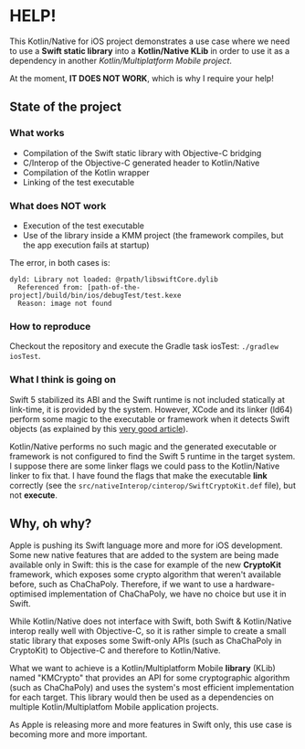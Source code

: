 # HELP!

This Kotlin/Native for iOS project demonstrates a use case where we need to use a **Swift static library** into a **Kotlin/Native KLib** in order to use it as a dependency in another _Kotlin/Multiplatform Mobile project_.

At the moment, **IT DOES NOT WORK**, which is why I require your help!


## State of the project

### What works

- Compilation of the Swift static library with Objective-C bridging
- C/Interop of the Objective-C generated header to Kotlin/Native
- Compilation of the Kotlin wrapper
- Linking of the test executable

### What does NOT work

- Execution of the test executable
- Use of the library inside a KMM project (the framework compiles, but the app execution fails at startup)

The error, in both cases is:

```
dyld: Library not loaded: @rpath/libswiftCore.dylib
  Referenced from: [path-of-the-project]/build/bin/ios/debugTest/test.kexe
  Reason: image not found
```

### How to reproduce

Checkout the repository and execute the Gradle task iosTest: `./gradlew iosTest`.

### What I think is going on

Swift 5 stabilized its ABI and the Swift runtime is not included statically at link-time, it is provided by the system.
However, XCode and its linker (ld64) perform some magic to the executable or framework when it detects Swift objects (as explained by this [very good article](https://milen.me/writings/apple-link-magic-swift-runtime/)).

Kotlin/Native performs no such magic and the generated executable or framework is not configured to find the Swift 5 runtime in the target system.
I suppose there are some linker flags we could pass to the Kotlin/Native linker to fix that. I have found the flags that make the executable **link** correctly (see the `src/nativeInterop/cinterop/SwiftCryptoKit.def` file), but not **execute**.


## Why, oh why?

Apple is pushing its Swift language more and more for iOS development.
Some new native features that are added to the system are being made available only in Swift: this is the case for example of the new **CryptoKit** framework, which exposes some crypto algorithm that weren't available before, such as ChaChaPoly.
Therefore, if we want to use a hardware-optimised implementation of ChaChaPoly, we have no choice but use it in Swift.

While Kotlin/Native does not interface with Swift, both Swift & Kotlin/Native interop really well with Objective-C, so it is rather simple to create a small static library that exposes some Swift-only APIs (such as ChaChaPoly in CryptoKit) to Objective-C and therefore to Kotlin/Native.

What we want to achieve is a Kotlin/Multiplatform Mobile **library** (KLib) named "KMCrypto" that provides an API for some cryptographic algorithm (such as ChaChaPoly) and uses the system's most efficient implementation for each target.
This library would then be used as a dependencies on multiple Kotlin/Multiplatfom Mobile application projects.

As Apple is releasing more and more features in Swift only, this use case is becoming more and more important.
